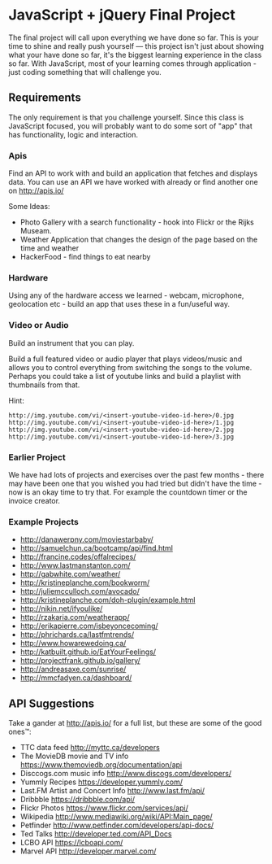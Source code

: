 # JavaScript + jQuery Final Project

The final project will call upon everything we have done so far. This is your time to shine and really push yourself — this project isn't just about showing what your have done so far, it's the biggest learning experience in the class so far. With JavaScript, most of your learning comes through application - just coding something that will challenge you. 


## Requirements 

The only requirement is that you challenge yourself. Since this class is JavaScript focused, you will probably want to do some sort of "app" that has functionality, logic and interaction.

### Apis

Find an API to work with and build an application that fetches and displays data. You can use an API we have worked with already or find another one on <http://apis.io/>

Some Ideas:

* Photo Gallery with a search functionality - hook into Flickr or the Rijks Museam. 
* Weather Application that changes the design of the page based on the time and weather
* HackerFood - find things to eat nearby

### Hardware

Using any of the hardware access we learned - webcam, microphone, geolocation etc - build an app that uses these in a fun/useful way.

### Video or Audio

Build an instrument that you can play. 

Build a full featured video or audio player that plays videos/music and allows you to control everything from switching the songs to the volume. Perhaps you could take a list of youtube links and build a playlist with thumbnails from that.

Hint:

```
http://img.youtube.com/vi/<insert-youtube-video-id-here>/0.jpg
http://img.youtube.com/vi/<insert-youtube-video-id-here>/1.jpg
http://img.youtube.com/vi/<insert-youtube-video-id-here>/2.jpg
http://img.youtube.com/vi/<insert-youtube-video-id-here>/3.jpg
```

### Earlier Project

We have had lots of projects and exercises over the past few months - there may have been one that you wished you had tried but didn't have the time - now is an okay time to try that. For example the countdown timer or the invoice creator. 

### Example Projects

* <http://danawerpny.com/moviestarbaby/>
* <http://samuelchun.ca/bootcamp/api/find.html>
* <http://francine.codes/offalrecipes/>
* <http://www.lastmanstanton.com/>
* <http://gabwhite.com/weather/>
* <http://kristineplanche.com/bookworm/>
* <http://juliemcculloch.com/avocado/>
* <http://kristineplanche.com/doh-plugin/example.html>
* <http://nikin.net/ifyoulike/>
* <http://rzakaria.com/weatherapp/>
* <http://erikapierre.com/isbeyoncecoming/>
* <http://phrichards.ca/lastfmtrends/>
* <http://www.howarewedoing.ca/>
* <http://katbuilt.github.io/EatYourFeelings/>
* <http://projectfrank.github.io/gallery/>
* <http://andreasaxe.com/sunrise/>
* <http://mmcfadyen.ca/dashboard/>


## API Suggestions

Take a gander at <http://apis.io/> for a full list, but these are some of the good ones™:

* TTC data feed <http://myttc.ca/developers>
* The MovieDB movie and TV info <https://www.themoviedb.org/documentation/api>
* Disccogs.com music info <http://www.discogs.com/developers/>
* Yummly Recipes <https://developer.yummly.com/>
* Last.FM Artist and Concert Info <http://www.last.fm/api/>
* Dribbble <https://dribbble.com/api/>
* Flickr Photos <https://www.flickr.com/services/api/>
* Wikipedia <http://www.mediawiki.org/wiki/API:Main_page/>
* Petfinder <http://www.petfinder.com/developers/api-docs/>
* Ted Talks <http://developer.ted.com/API_Docs>
* LCBO API <https://lcboapi.com/>
* Marvel API <http://developer.marvel.com/>
